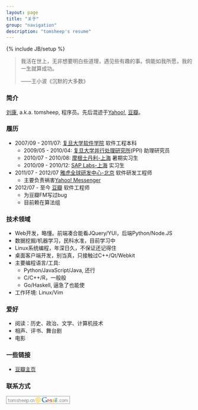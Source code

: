 ```yaml
---
layout: page
title: "关于"
group: "navigation"
description: "tomsheep's resume"
---
```

{% include JB/setup %}

>我活在世上，无非想要明白些道理，遇见些有趣的事。倘能如我所愿，我的一生就算成功。
>
>——王小波《沉默的大多数》

### 简介
[刘康][0], a.k.a. tomsheep, 程序员。先后混迹于[Yahoo!][1], [豆瓣][7]。

### 履历
* 2007/09 - 2011/07: [复旦大学软件学院][2] 软件工程本科
   * 2009/05 - 2010/04: [复旦大学并行处理研究所][3](PPI) 助理研究员
   * 2010/07 - 2010/08: [摩根士丹利-上海][5] 暑期实习生
   * 2010/09 - 2010/12: [SAP Labs-上海][6] 实习生
* 2011/07 - 2012/07 [雅虎全球研发中心-北京][1] 软件研发工程师
   * 主要负责祸害[Yahoo! Messenger][4]
* 2012/07 - 至今 [豆瓣][7] 软件工程师
   * 为豆瓣FM写过bug
   * 目前赖在算法组

### 技术领域
* Web开发，略懂。前端凑合能看JQuery/YUI，后端Python/Node.JS
* 数据挖掘/机器学习，民科水准，目前学习中
* Linux系统编程，年深日久，不保证还记得住
* 桌面客户端开发，别当真，只接触过C++/Qt/Webkit
* 主要编程语言/工具:
   * Python/JavaScript/Java, 还行
   * C/C++/R，一般般
   * Go/Haskell, 逼急了也能使
* 工作环境: Linux/Vim

### 爱好
* 阅读：历史、政治、文学、计算机技术
* 相声、评书、舞台剧
* 电影

### 一些链接
*  [豆瓣主页][8]

### 联系方式
![Email地址](/assets/img/mail.png)

[0]: /about.html
[1]: http://beijing.yahoo.com/ "Yahoo! Global R&D Center-Beijing"
[2]: http://www.software.fudan.edu.cn/ "Software School of Fundan University"
[3]: http://ppi.fudan.edu.cn/ "Parallel Processing Institute"
[4]: http://messenger.yahoo.com/ "Yahoo! Messenger"
[5]: http://www.morganstanley.com/about/offices/china.html "Morgan Stanley in China"
[6]: http://www.sap.com/china/about/saplabs/index.epx "SAP Labs China"
[7]: http://www.douban.com/ "豆瓣"
[8]: http://www.douban.com/people/tomsheep "tomsheep在豆瓣"
